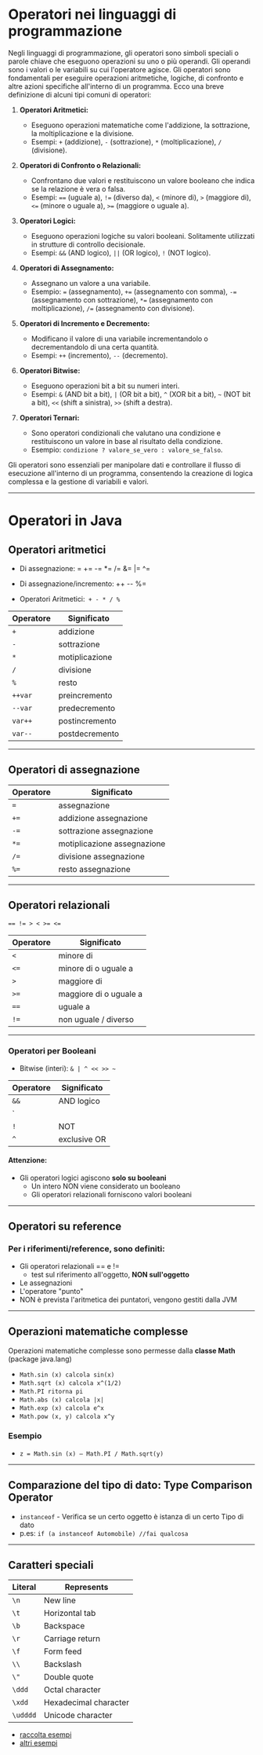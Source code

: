 # Operatori nei linguaggi di programmazione

Negli linguaggi di programmazione, gli operatori sono simboli speciali o parole chiave che eseguono operazioni su uno o più operandi. Gli operandi sono i valori o le variabili su cui l'operatore agisce. Gli operatori sono fondamentali per eseguire operazioni aritmetiche, logiche, di confronto e altre azioni specifiche all'interno di un programma. Ecco una breve definizione di alcuni tipi comuni di operatori:

1. **Operatori Aritmetici:**
   - Eseguono operazioni matematiche come l'addizione, la sottrazione, la moltiplicazione e la divisione.
   - Esempi: `+` (addizione), `-` (sottrazione), `*` (moltiplicazione), `/` (divisione).

2. **Operatori di Confronto o Relazionali:**
   - Confrontano due valori e restituiscono un valore booleano che indica se la relazione è vera o falsa.
   - Esempi: `==` (uguale a), `!=` (diverso da), `<` (minore di), `>` (maggiore di), `<=` (minore o uguale a), `>=` (maggiore o uguale a).

3. **Operatori Logici:**
   - Eseguono operazioni logiche su valori booleani. Solitamente utilizzati in strutture di controllo decisionale.
   - Esempi: `&&` (AND logico), `||` (OR logico), `!` (NOT logico).

4. **Operatori di Assegnamento:**
   - Assegnano un valore a una variabile.
   - Esempio: `=` (assegnamento), `+=` (assegnamento con somma), `-=` (assegnamento con sottrazione), `*=` (assegnamento con moltiplicazione), `/=` (assegnamento con divisione).

5. **Operatori di Incremento e Decremento:**
   - Modificano il valore di una variabile incrementandolo o decrementandolo di una certa quantità.
   - Esempi: `++` (incremento), `--` (decremento).

6. **Operatori Bitwise:**
   - Eseguono operazioni bit a bit su numeri interi.
   - Esempi: `&` (AND bit a bit), `|` (OR bit a bit), `^` (XOR bit a bit), `~` (NOT bit a bit), `<<` (shift a sinistra), `>>` (shift a destra).

7. **Operatori Ternari:**
   - Sono operatori condizionali che valutano una condizione e restituiscono un valore in base al risultato della condizione.
   - Esempio: `condizione ? valore_se_vero : valore_se_falso`.

Gli operatori sono essenziali per manipolare dati e controllare il flusso di esecuzione all'interno di un programma, consentendo la creazione di logica complessa e la gestione di variabili e valori.

---

# Operatori in Java

## Operatori aritmetici


* Di assegnazione: = += -= *= /= &= |= ^=
* Di assegnazione/incremento: ++ -- %=

* Operatori Aritmetici:` + - * / %`

| Operatore | Significato    |
| --------- | -------------- |
| `+`         | addizione      |
| `-`        | sottrazione    |
| `*`        | motiplicazione |
| `/`         | divisione      |
| `%`         | resto          |
| `++var`     | preincremento   |
| `--var`    | predecremento   |
| `var++`     | postincremento  |
| `var--`     | postdecremento  |

---

## Operatori di assegnazione 

| Operatore | Significato               |
| --------- | ------------------------- |
| `=`        | assegnazione                |
| `+=`        | addizione assegnazione       |
| `-=`       | sottrazione assegnazione    |
| `*=`       | motiplicazione assegnazione |
| `/=`        | divisione assegnazione       |
| `%=`        | resto assegnazione      |

---


## Operatori relazionali
`== != > < >= <=`

| Operatore | Significato              |
| --------- | ------------------------ |
| `<`         | minore di                |
| `<=`        | minore di o uguale a    |
| `>`        | maggiore di             |
| `>=`       | maggiore di o uguale a |
| `==`       | uguale a                 |
| `!=`        | non uguale / diverso     |


---


### Operatori per Booleani


* Bitwise (interi): `& | ^ << >> ~`

| Operatore | Significato       |
| --------- | ----------------- |
| `&&`        | AND logico |
| `||`      | OR logico  |
| `!`         | NOT               |
| `^`         | exclusive OR      |

#### Attenzione:

* Gli operatori logici agiscono **solo su booleani**
  * Un intero NON viene considerato un booleano
  * Gli operatori relazionali forniscono valori booleani

---


## Operatori su reference

### Per i riferimenti/reference, sono definiti:

* Gli operatori relazionali == e !=
  * test sul riferimento all'oggetto, **NON sull'oggetto**
* Le assegnazioni
* L'operatore "punto"
* NON è prevista l'aritmetica dei puntatori, vengono gestiti dalla JVM 

---


## Operazioni matematiche complesse

 Operazioni matematiche complesse sono permesse dalla **classe Math** (package java.lang)

* `Math.sin (x) calcola sin(x)`
* `Math.sqrt (x) calcola x^(1/2)`
* `Math.PI ritorna pi`
* `Math.abs (x) calcola |x|`
* `Math.exp (x) calcola e^x`
* `Math.pow (x, y) calcola x^y`

### Esempio

* `z = Math.sin (x) – Math.PI / Math.sqrt(y)`

---

## Comparazione del tipo di dato: Type Comparison Operator

* `instanceof` - Verifica se un certo oggetto è istanza di un certo Tipo di dato
* p.es: `if (a instanceof Automobile) //fai qualcosa`

---

## Caratteri speciali

Literal|Represents
---|---
`\n`|New line
`\t`|Horizontal tab
`\b`|Backspace
`\r`|Carriage return
`\f`|Form feed
`\\` |Backslash
`\"`|Double quote
`\ddd`|Octal character
`\xdd`|Hexadecimal character
`\udddd`|Unicode character


* [raccolta esempi](https://github.com/maboglia/CorsoJava/blob/master/esempi/01_Operatori_Tipi.md)
* [altri esempi](https://github.com/maboglia/CorsoJava/tree/master/esempi/01_base/01_Operatori)

